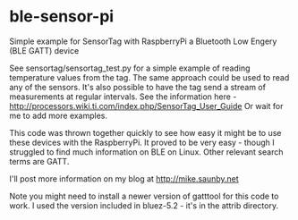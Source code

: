 ble-sensor-pi
=============

Simple example for SensorTag with RaspberryPi a Bluetooth Low Engery (BLE GATT) device

See sensortag/sensortag_test.py for a simple example of reading temperature values from the tag.
The same approach could be used to read any of the sensors.  It's also possible to have the tag
send a stream of measurements at regular intervals.  See the information here -
http://processors.wiki.ti.com/index.php/SensorTag_User_Guide
Or wait for me to add more examples.

This code was thrown together quickly to see how easy it might be to use these devices with the
RaspberryPi.  It proved to be very easy - though I struggled to find much information on BLE on 
Linux.  Other relevant search terms are GATT.

I'll post more information on my blog at http://mike.saunby.net

Note you might need to install a newer version of gatttool for this code to work.  I used the 
version included in bluez-5.2 - it's in the attrib directory.

